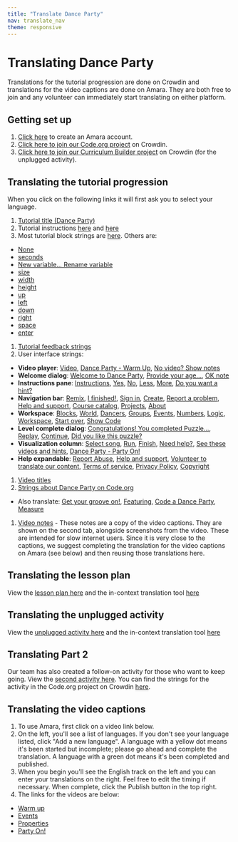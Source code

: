 ```yaml
---
title: "Translate Dance Party"
nav: translate_nav
theme: responsive
---
```


# Translating Dance Party
Translations for the tutorial progression are done on Crowdin and translations for the video captions are done on Amara. They are both free to join and any volunteer can immediately start translating on either platform.

## Getting set up

1. [Click here](https://amara.org/en/auth/login/?next=/) to create an Amara account.
1. [Click here to join our Code.org project](https://crowdin.com/project/codeorg) on Crowdin.
1. [Click here to join our Curriculum Builder project](https://crowdin.com/project/curriculumbuilder) on Crowdin (for the unplugged activity).

## Translating the tutorial progression
When you click on the following links it will first ask you to select your language.

1. [Tutorial title (Dance Party)](https://crowdin.com/translate/codeorg/63/enus-#169874)
1. Tutorial instructions [here](https://crowdin.com/translate/codeorg/all/enus-#q=https%3A%2F%2Fstudio.code.org%2Fs%2Fcoursed-2019%2Fstage%2F18+) and [here](https://crowdin.com/translate/codeorg/171464/enus-)
1. Most tutorial block strings are [here](https://crowdin.com/translate/codeorg/639/enus-#q=dancelab). Others are:
 - [None](https://crowdin.com/translate/codeorg/43/enus-#88715)
 - [seconds](https://crowdin.com/translate/codeorg/65/enus-#5576)
 - [New variable… Rename variable](https://crowdin.com/translate/codeorg/54/enus-#q=variable…) 
 - [size](https://crowdin.com/translate/codeorg/65/enus-#22315) 
 - [width](https://crowdin.com/translate/codeorg/639/enus-#169139) 
 - [height](https://crowdin.com/translate/codeorg/44/enus-#3800)
 - [up](https://crowdin.com/translate/codeorg/65/enus-#5183) 
 - [left](https://crowdin.com/translate/codeorg/65/enus-#5181) 
 - [down](https://crowdin.com/translate/codeorg/65/enus-#5180) 
 - [right](https://crowdin.com/translate/codeorg/65/enus-#5182)
 - [space](https://crowdin.com/translate/codeorg/65/enus-#22309) 
 - [enter](https://crowdin.com/translate/codeorg/639/enus-#305194) 
1. [Tutorial feedback strings](https://crowdin.com/translate/codeorg/648/enus-)
1. User interface strings:
 - **Video player**: [Video](https://crowdin.com/translate/codeorg/40/enus-hi#2972), [Dance Party - Warm Up](https://crowdin.com/translate/codeorg/41/enus-hi#331072), [No video? Show notes](https://crowdin.com/translate/codeorg/40/enus-hi#2973)
 - **Welcome dialog**: [Welcome to Dance Party](https://crowdin.com/translate/codeorg/43/enus-hi#330914), [Provide your age...](https://crowdin.com/translate/codeorg/43/enus-hi#95817), [OK note](https://crowdin.com/translate/codeorg/43/enus-hi#2805)
 - **Instructions pane**: [Instructions](https://crowdin.com/translate/codeorg/43/enus-hi#91942), [Yes](https://crowdin.com/translate/codeorg/44/enus-hi#2885), [No](https://crowdin.com/translate/codeorg/44/enus-#2865), [Less](https://crowdin.com/translate/codeorg/43/enus-#57883), [More](https://crowdin.com/translate/codeorg/56/enus-#5495), [Do you want a hint?](https://crowdin.com/translate/codeorg/43/enus-#58024)
 - **Navigation bar**: [Remix](https://crowdin.com/translate/codeorg/40/enus-hi#35952), [I finished!](https://crowdin.com/translate/codeorg/40/enus-#2959), [Sign in](https://crowdin.com/translate/codeorg/40/enus-#2597), [Create](https://crowdin.com/translate/codeorg/56/enus-hi#245424), [Report a problem](https://crowdin.com/translate/codeorg/40/enus-hi#84219), [Help and support](https://crowdin.com/translate/codeorg/56/enus-hi#84225), [Course catalog](https://crowdin.com/translate/codeorg/40/enus-hi#89096), [Projects](https://crowdin.com/translate/codeorg/40/enus-hi#35035), [About](https://crowdin.com/translate/codeorg/40/enus-hi#84047)
 -  **Workspace**: [Blocks](https://crowdin.com/translate/codeorg/43/enus-#34863), [World](https://crowdin.com/translate/codeorg/625/enus-hi#135932), [Dancers](https://crowdin.com/translate/codeorg/625/enus-hi#194600), [Groups](https://crowdin.com/translate/codeorg/625/enus-hi#135938), [Events](https://crowdin.com/translate/codeorg/65/enus-#5174), [Numbers](https://crowdin.com/translate/codeorg/625/enus-hi#135927), [Logic](https://crowdin.com/translate/codeorg/65/enus-#5174), [Workspace](https://crowdin.com/translate/codeorg/43/enus-#2835), [Start over](https://crowdin.com/translate/codeorg/43/enus-#35474), [Show Code](https://crowdin.com/translate/codeorg/43/enus-#2828)
 -  **Level complete dialog**: [Congratulations! You completed Puzzle...](https://crowdin.com/translate/codeorg/43/enus-#3093), [Replay](https://crowdin.com/translate/codeorg/43/enus-#78798), [Continue](https://crowdin.com/translate/codeorg/43/enus-#2803), [Did you like this puzzle?](https://crowdin.com/translate/codeorg/43/enus-#88718)
 -  **Visualization column**: [Select song](https://crowdin.com/translate/codeorg/43/enus-#q=select+song), [Run](https://crowdin.com/translate/codeorg/43/enus-hi#5327), [Finish](https://crowdin.com/translate/codeorg/43/enus-hi#8586), [Need help?](https://crowdin.com/translate/codeorg/40/enus-hi#2625), [See these videos and hints](https://crowdin.com/translate/codeorg/40/enus-hi#3090), [Dance Party - Party On!](https://crowdin.com/translate/codeorg/41/enus-hi#331078)
 -  **Help expandable**: [Report Abuse](https://crowdin.com/translate/codeorg/40/enus-hi#49669), [Help and support](https://crowdin.com/translate/codeorg/40/enus-hi#76800), [Volunteer to translate our content](https://crowdin.com/translate/codeorg/40/enus-hi#2623), [Terms of service](https://crowdin.com/translate/codeorg/40/enus-hi#5338), [Privacy Policy](https://crowdin.com/translate/codeorg/40/enus-hi#3901), [Copyright](https://crowdin.com/translate/codeorg/40/enus-hi#45295)
1. [Video titles](https://crowdin.com/translate/codeorg/56/enus-#q=hoc2018_dance_video)
1. [Strings about Dance Party on Code.org](https://crowdin.com/translate/codeorg/all/enus-#q=hoc2018_dance)
 - Also translate: [Get your groove on!](https://crowdin.com/translate/codeorg/551/enus-hi#200802), [Featuring](https://crowdin.com/translate/codeorg/63/enus-hi#169877), [Code a Dance Party](https://crowdin.com/translate/codeorg/56/enus-hi#330918), [Measure](https://crowdin.com/translate/codeorg/56/enus-#q=hoc2018_dance_measure)
1. [Video notes](https://crowdin.com/translate/codeorg/46/enus-#q=hoc_dance) - These notes are a copy of the video captions. They are shown on the second tab, alongside screenshots from the video. These are intended for slow internet users. Since it is very close to the captions, we suggest completing the translation for the video captions on Amara (see below) and then reusing those translations here.

## Translating the lesson plan
View the [lesson plan here](https://curriculum.code.org/hoc/plugged/8/) and the in-context translation tool [here](https://curriculum.code.org/in-tl/hoc/plugged/8/)

## Translating the unplugged activity
View the [unplugged activity here](https://curriculum.code.org/hoc/unplugged/4/) and the in-context translation tool [here](https://curriculum.code.org/in-tl/hoc/unplugged/4/)

## Translating Part 2
Our team has also created a follow-on activity for those who want to keep going. View the [second activity here](https://studio.code.org/s/dance-extras-2019). You can find the strings for the activity in the Code.org project on Crowdin [here](https://crowdin.com/translate/codeorg/171442/enus-).  

## Translating the video captions

1. To use Amara, first click on a video link below.
1. On the left, you'll see a list of languages. If you don't see your language listed, click "Add a new language". A language with a yellow dot means it's been started but incomplete; please go ahead and complete the translation. A language with a green dot means it's been completed and published.
1. When you begin you'll see the English track on the left and you can enter your translations on the right. Feel free to edit the timing if necessary. When complete, click the Publish button in the top right.
1. The links for the videos are below:
  * [Warm up](https://amara.org/en/videos/BZ3PQvoJc9nj)
  * [Events](https://amara.org/en/videos/qPvkY90Ptpit)
  * [Properties](https://amara.org/en/videos/WYmfz2lZMAN4)
  * [Party On!](https://amara.org/en/videos/Swkw9vM1YlJk)

